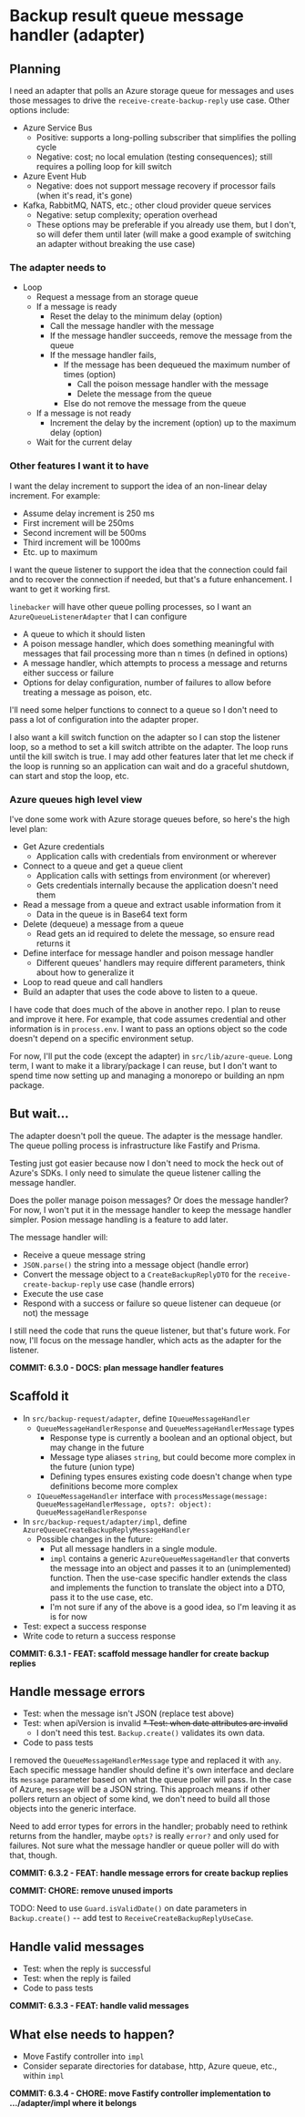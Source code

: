 # Backup result queue message handler (adapter)

## Planning

I need an adapter that polls an Azure storage queue for messages and uses those messages to drive the `receive-create-backup-reply` use case. Other options include:

-  Azure Service Bus
   -  Positive: supports a long-polling subscriber that simplifies the polling cycle
   -  Negative: cost; no local emulation (testing consequences); still requires a polling loop for kill switch
-  Azure Event Hub
   -  Negative: does not support message recovery if processor fails (when it's read, it's gone)
-  Kafka, RabbitMQ, NATS, etc.; other cloud provider queue services
   -  Negative: setup complexity; operation overhead
   -  These options may be preferable if you already use them, but I don't, so will defer them until later (will make a good example of switching an adapter without breaking the use case)

### The adapter needs to

-  Loop
   -  Request a message from an storage queue
   -  If a message is ready
      -  Reset the delay to the minimum delay (option)
      -  Call the message handler with the message
      -  If the message handler succeeds, remove the message from the queue
      -  If the message handler fails,
         -  If the message has been dequeued the maximum number of times (option)
            -  Call the poison message handler with the message
            -  Delete the message from the queue
         -  Else do not remove the message from the queue
   -  If a message is not ready
      -  Increment the delay by the increment (option) up to the maximum delay (option)
   -  Wait for the current delay

### Other features I want it to have

I want the delay increment to support the idea of an non-linear delay increment. For example:

-  Assume delay increment is 250 ms
-  First increment will be 250ms
-  Second increment will be 500ms
-  Third increment will be 1000ms
-  Etc. up to maximum

I want the queue listener to support the idea that the connection could fail and to recover the connection if needed, but that's a future enhancement. I want to get it working first.

`linebacker` will have other queue polling processes, so I want an `AzureQueueListenerAdapter` that I can configure

-  A queue to which it should listen
-  A poison message handler, which does something meaningful with messages that fail processing more than n times (n defined in options)
-  A message handler, which attempts to process a message and returns either success or failure
-  Options for delay configuration, number of failures to allow before treating a message as poison, etc.

I'll need some helper functions to connect to a queue so I don't need to pass a lot of configuration into the adapter proper.

I also want a kill switch function on the adapter so I can stop the listener loop, so a method to set a kill switch attribte on the adapter. The loop runs until the kill switch is true. I may add other features later that let me check if the loop is running so an application can wait and do a graceful shutdown, can start and stop the loop, etc.

### Azure queues high level view

I've done some work with Azure storage queues before, so here's the high level plan:

-  Get Azure credentials
   -  Application calls with credentials from environment or wherever
-  Connect to a queue and get a queue client
   -  Application calls with settings from environment (or wherever)
   -  Gets credentials internally because the application doesn't need them
-  Read a message from a queue and extract usable information from it
   -  Data in the queue is in Base64 text form
-  Delete (dequeue) a message from a queue
   -  Read gets an id required to delete the message, so ensure read returns it
-  Define interface for message handler and poison message handler
   -  Different queues' handlers may require different parameters, think about how to generalize it
-  Loop to read queue and call handlers
-  Build an adapter that uses the code above to listen to a queue.

I have code that does much of the above in another repo. I plan to reuse and improve it here. For example, that code assumes credential and other information is in `process.env`. I want to pass an options object so the code doesn't depend on a specific environment setup.

For now, I'll put the code (except the adapter) in `src/lib/azure-queue`. Long term, I want to make it a library/package I can reuse, but I don't want to spend time now setting up and managing a monorepo or building an npm package.

## But wait...

The adapter doesn't poll the queue. The adapter is the message handler. The queue polling process is infrastructure like Fastify and Prisma.

Testing just got easier because now I don't need to mock the heck out of Azure's SDKs. I only need to simulate the queue listener calling the message handler.

Does the poller manage poison messages? Or does the message handler? For now, I won't put it in the message handler to keep the message handler simpler. Posion message handling is a feature to add later.

The message handler will:

-  Receive a queue message string
-  `JSON.parse()` the string into a message object (handle error)
-  Convert the message object to a `CreateBackupReplyDTO` for the `receive-create-backup-reply` use case (handle errors)
-  Execute the use case
-  Respond with a success or failure so queue listener can dequeue (or not) the message

I still need the code that runs the queue listener, but that's future work. For now, I'll focus on the message handler, which acts as the adapter for the listener.

**COMMIT: 6.3.0 - DOCS: plan message handler features**

## Scaffold it

-  In `src/backup-request/adapter`, define `IQueueMessageHandler`
   -  `QueueMessageHandlerResponse` and `QueueMessageHandlerMessage` types
      -  Response type is currently a boolean and an optional object, but may change in the future
      -  Message type aliases `string`, but could become more complex in the future (union type)
      -  Defining types ensures existing code doesn't change when type definitions become more complex
   -  `IQueueMessageHandler` interface with `processMessage(message: QueueMessageHandlerMessage, opts?: object): QueueMessageHandlerResponse`
-  In `src/backup-request/adapter/impl`, define `AzureQueueCreateBackupReplyMessageHandler`
   -  Possible changes in the future:
      -  Put all message handlers in a single module.
      -  `impl` contains a generic `AzureQueueMessageHandler` that converts the message into an object and passes it to an (unimplemented) function. Then the use-case specific handler extends the class and implements the function to translate the object into a DTO, pass it to the use case, etc.
      -  I'm not sure if any of the above is a good idea, so I'm leaving it as is for now
-  Test: expect a success response
-  Write code to return a success response

**COMMIT: 6.3.1 - FEAT: scaffold message handler for create backup replies**

## Handle message errors

-  Test: when the message isn't JSON (replace test above)
-  Test: when apiVersion is invalid
   ~~\* Test: when date attributes are invalid~~
   -  I don't need this test. `Backup.create()` validates its own data.
-  Code to pass tests

I removed the `QueueMessageHandlerMessage` type and replaced it with `any`. Each specific message handler should define it's own interface and declare its `message` parameter based on what the queue poller will pass. In the case of Azure, `message` will be a JSON string. This approach means if other pollers return an object of some kind, we don't need to build all those objects into the generic interface.

Need to add error types for errors in the handler; probably need to rethink returns from the handler, maybe `opts?` is really `error?` and only used for failures. Not sure what the message handler or queue poller will do with that, though.

**COMMIT: 6.3.2 - FEAT: handle message errors for create backup replies**

**COMMIT: CHORE: remove unused imports**

TODO: Need to use `Guard.isValidDate()` on date parameters in `Backup.create()` -- add test to `ReceiveCreateBackupReplyUseCase`.

## Handle valid messages

-  Test: when the reply is successful
-  Test: when the reply is failed
-  Code to pass tests

**COMMIT: 6.3.3 - FEAT: handle valid messages**

## What else needs to happen?

-  Move Fastify controller into `impl`
-  Consider separate directories for database, http, Azure queue, etc., within `impl`

**COMMIT: 6.3.4 - CHORE: move Fastify controller implementation to .../adapter/impl where it belongs**
